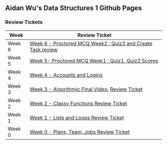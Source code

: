 ## Aidan Wu's Data Structures 1 Github Pages

### Review Tickets

| **Week** |**Review Ticket**|
| ------------- |---------------|
| Week 6 |[Week 6 - Proctored MCQ Week2 : Quiz3 and Create Task review](https://github.com/aidanywu/apcsptri3/issues/8)|
| Week 5 |[Week 5- Proctored MCQ Week1 : Quiz1, Quiz2 Scores](https://github.com/aidanywu/apcsptri3/issues/7)|
| Week 4 |[Week 4 - Accounts and Logins](https://github.com/aidanywu/apcsptri3/issues/6)|
| Week 3  |[Week 3 - Algorithmic Final Video](https://drive.google.com/file/d/1Ecffxqja9k37fhkfKXNf73tzEn6Oo96L/view?usp=sharing), [Review Ticket](https://github.com/aidanywu/apcsptri3/issues/5)|
| Week 2  |[Week 2 - Classy Functions Review Ticket](https://github.com/aidanywu/apcsptri3/issues/4)|
| Week 1  |[Week 1 - Lists and Loops Review Ticket](https://github.com/aidanywu/apcsptri3/issues/3)
| Week 0  |[Week 0 - Plans, Team, Jobs Review Ticket](https://github.com/aidanywu/apcsptri3/issues/2)|

